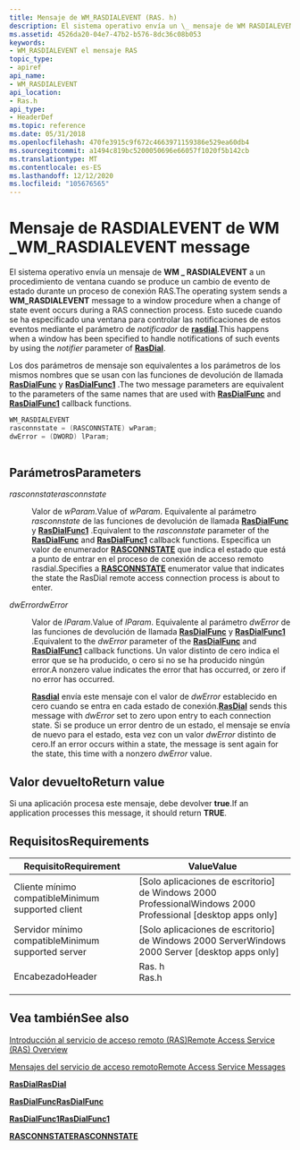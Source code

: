```yaml
---
title: Mensaje de WM_RASDIALEVENT (RAS. h)
description: El sistema operativo envía un \_ mensaje de WM RASDIALEVENT a un procedimiento de ventana cuando se produce un cambio de evento de estado durante un proceso de conexión RAS.
ms.assetid: 4526da20-04e7-47b2-b576-8dc36c08b053
keywords:
- WM_RASDIALEVENT el mensaje RAS
topic_type:
- apiref
api_name:
- WM_RASDIALEVENT
api_location:
- Ras.h
api_type:
- HeaderDef
ms.topic: reference
ms.date: 05/31/2018
ms.openlocfilehash: 470fe3915c9f672c4663971159386e529ea60db4
ms.sourcegitcommit: a1494c819bc5200050696e66057f1020f5b142cb
ms.translationtype: MT
ms.contentlocale: es-ES
ms.lasthandoff: 12/12/2020
ms.locfileid: "105676565"
---
```

# <a name="wm_rasdialevent-message"></a><span data-ttu-id="ec513-104">Mensaje de RASDIALEVENT de WM \_</span><span class="sxs-lookup"><span data-stu-id="ec513-104">WM\_RASDIALEVENT message</span></span>

<span data-ttu-id="ec513-105">El sistema operativo envía un mensaje de **WM \_ RASDIALEVENT** a un procedimiento de ventana cuando se produce un cambio de evento de estado durante un proceso de conexión RAS.</span><span class="sxs-lookup"><span data-stu-id="ec513-105">The operating system sends a **WM\_RASDIALEVENT** message to a window procedure when a change of state event occurs during a RAS connection process.</span></span> <span data-ttu-id="ec513-106">Esto sucede cuando se ha especificado una ventana para controlar las notificaciones de estos eventos mediante el parámetro de *notificador* de [**rasdial**](/windows/desktop/api/Ras/nf-ras-rasdiala).</span><span class="sxs-lookup"><span data-stu-id="ec513-106">This happens when a window has been specified to handle notifications of such events by using the *notifier* parameter of [**RasDial**](/windows/desktop/api/Ras/nf-ras-rasdiala).</span></span>

<span data-ttu-id="ec513-107">Los dos parámetros de mensaje son equivalentes a los parámetros de los mismos nombres que se usan con las funciones de devolución de llamada [**RasDialFunc**](/windows/desktop/api/Ras/nc-ras-rasdialfunc) y [**RasDialFunc1**](/windows/desktop/api/Ras/nc-ras-rasdialfunc1) .</span><span class="sxs-lookup"><span data-stu-id="ec513-107">The two message parameters are equivalent to the parameters of the same names that are used with [**RasDialFunc**](/windows/desktop/api/Ras/nc-ras-rasdialfunc) and [**RasDialFunc1**](/windows/desktop/api/Ras/nc-ras-rasdialfunc1) callback functions.</span></span>


```C++
WM_RASDIALEVENT 
rasconnstate = (RASCONNSTATE) wParam; 
dwError = (DWORD) lParam;
            
```



## <a name="parameters"></a><span data-ttu-id="ec513-108">Parámetros</span><span class="sxs-lookup"><span data-stu-id="ec513-108">Parameters</span></span>

<dl> <dt>

<span data-ttu-id="ec513-109">*rasconnstate*</span><span class="sxs-lookup"><span data-stu-id="ec513-109">*rasconnstate*</span></span> 
</dt> <dd>

<span data-ttu-id="ec513-110">Valor de *wParam*.</span><span class="sxs-lookup"><span data-stu-id="ec513-110">Value of *wParam*.</span></span> <span data-ttu-id="ec513-111">Equivalente al parámetro *rasconnstate* de las funciones de devolución de llamada [**RasDialFunc**](/windows/desktop/api/Ras/nc-ras-rasdialfunc) y [**RasDialFunc1**](/windows/desktop/api/Ras/nc-ras-rasdialfunc1) .</span><span class="sxs-lookup"><span data-stu-id="ec513-111">Equivalent to the *rasconnstate* parameter of the [**RasDialFunc**](/windows/desktop/api/Ras/nc-ras-rasdialfunc) and [**RasDialFunc1**](/windows/desktop/api/Ras/nc-ras-rasdialfunc1) callback functions.</span></span> <span data-ttu-id="ec513-112">Especifica un valor de enumerador [**RASCONNSTATE**](/previous-versions/windows/desktop/legacy/aa376727(v=vs.85)) que indica el estado que está a punto de entrar en el proceso de conexión de acceso remoto rasdial.</span><span class="sxs-lookup"><span data-stu-id="ec513-112">Specifies a [**RASCONNSTATE**](/previous-versions/windows/desktop/legacy/aa376727(v=vs.85)) enumerator value that indicates the state the RasDial remote access connection process is about to enter.</span></span>

</dd> <dt>

<span data-ttu-id="ec513-113">*dwError*</span><span class="sxs-lookup"><span data-stu-id="ec513-113">*dwError*</span></span> 
</dt> <dd>

<span data-ttu-id="ec513-114">Valor de *lParam*.</span><span class="sxs-lookup"><span data-stu-id="ec513-114">Value of *lParam*.</span></span> <span data-ttu-id="ec513-115">Equivalente al parámetro *dwError* de las funciones de devolución de llamada [**RasDialFunc**](/windows/desktop/api/Ras/nc-ras-rasdialfunc) y [**RasDialFunc1**](/windows/desktop/api/Ras/nc-ras-rasdialfunc1) .</span><span class="sxs-lookup"><span data-stu-id="ec513-115">Equivalent to the *dwError* parameter of the [**RasDialFunc**](/windows/desktop/api/Ras/nc-ras-rasdialfunc) and [**RasDialFunc1**](/windows/desktop/api/Ras/nc-ras-rasdialfunc1) callback functions.</span></span> <span data-ttu-id="ec513-116">Un valor distinto de cero indica el error que se ha producido, o cero si no se ha producido ningún error.</span><span class="sxs-lookup"><span data-stu-id="ec513-116">A nonzero value indicates the error that has occurred, or zero if no error has occurred.</span></span>

<span data-ttu-id="ec513-117">[**Rasdial**](/windows/desktop/api/Ras/nf-ras-rasdiala) envía este mensaje con el valor de *dwError* establecido en cero cuando se entra en cada estado de conexión.</span><span class="sxs-lookup"><span data-stu-id="ec513-117">[**RasDial**](/windows/desktop/api/Ras/nf-ras-rasdiala) sends this message with *dwError* set to zero upon entry to each connection state.</span></span> <span data-ttu-id="ec513-118">Si se produce un error dentro de un estado, el mensaje se envía de nuevo para el estado, esta vez con un valor *dwError* distinto de cero.</span><span class="sxs-lookup"><span data-stu-id="ec513-118">If an error occurs within a state, the message is sent again for the state, this time with a nonzero *dwError* value.</span></span>

</dd> </dl>

## <a name="return-value"></a><span data-ttu-id="ec513-119">Valor devuelto</span><span class="sxs-lookup"><span data-stu-id="ec513-119">Return value</span></span>

<span data-ttu-id="ec513-120">Si una aplicación procesa este mensaje, debe devolver **true**.</span><span class="sxs-lookup"><span data-stu-id="ec513-120">If an application processes this message, it should return **TRUE**.</span></span>

## <a name="requirements"></a><span data-ttu-id="ec513-121">Requisitos</span><span class="sxs-lookup"><span data-stu-id="ec513-121">Requirements</span></span>



| <span data-ttu-id="ec513-122">Requisito</span><span class="sxs-lookup"><span data-stu-id="ec513-122">Requirement</span></span> | <span data-ttu-id="ec513-123">Value</span><span class="sxs-lookup"><span data-stu-id="ec513-123">Value</span></span> |
|-------------------------------------|----------------------------------------------------------------------------------|
| <span data-ttu-id="ec513-124">Cliente mínimo compatible</span><span class="sxs-lookup"><span data-stu-id="ec513-124">Minimum supported client</span></span><br/> | <span data-ttu-id="ec513-125">\[Solo aplicaciones de escritorio\] de Windows 2000 Professional</span><span class="sxs-lookup"><span data-stu-id="ec513-125">Windows 2000 Professional \[desktop apps only\]</span></span><br/>                       |
| <span data-ttu-id="ec513-126">Servidor mínimo compatible</span><span class="sxs-lookup"><span data-stu-id="ec513-126">Minimum supported server</span></span><br/> | <span data-ttu-id="ec513-127">\[Solo aplicaciones de escritorio\] de Windows 2000 Server</span><span class="sxs-lookup"><span data-stu-id="ec513-127">Windows 2000 Server \[desktop apps only\]</span></span><br/>                             |
| <span data-ttu-id="ec513-128">Encabezado</span><span class="sxs-lookup"><span data-stu-id="ec513-128">Header</span></span><br/>                   | <dl> <span data-ttu-id="ec513-129"><dt>Ras. h</dt></span><span class="sxs-lookup"><span data-stu-id="ec513-129"><dt>Ras.h</dt></span></span> </dl> |



## <a name="see-also"></a><span data-ttu-id="ec513-130">Vea también</span><span class="sxs-lookup"><span data-stu-id="ec513-130">See also</span></span>

<dl> <dt>

[<span data-ttu-id="ec513-131">Introducción al servicio de acceso remoto (RAS)</span><span class="sxs-lookup"><span data-stu-id="ec513-131">Remote Access Service (RAS) Overview</span></span>](about-remote-access-service.md)
</dt> <dt>

[<span data-ttu-id="ec513-132">Mensajes del servicio de acceso remoto</span><span class="sxs-lookup"><span data-stu-id="ec513-132">Remote Access Service Messages</span></span>](remote-access-service-messages.md)
</dt> <dt>

[<span data-ttu-id="ec513-133">**RasDial**</span><span class="sxs-lookup"><span data-stu-id="ec513-133">**RasDial**</span></span>](/windows/desktop/api/Ras/nf-ras-rasdiala)
</dt> <dt>

[<span data-ttu-id="ec513-134">**RasDialFunc**</span><span class="sxs-lookup"><span data-stu-id="ec513-134">**RasDialFunc**</span></span>](/windows/desktop/api/Ras/nc-ras-rasdialfunc)
</dt> <dt>

[<span data-ttu-id="ec513-135">**RasDialFunc1**</span><span class="sxs-lookup"><span data-stu-id="ec513-135">**RasDialFunc1**</span></span>](/windows/desktop/api/Ras/nc-ras-rasdialfunc1)
</dt> <dt>

<span data-ttu-id="ec513-136">[**RASCONNSTATE**](/previous-versions/windows/desktop/legacy/aa376727(v=vs.85))</span><span class="sxs-lookup"><span data-stu-id="ec513-136">[**RASCONNSTATE**](/previous-versions/windows/desktop/legacy/aa376727(v=vs.85))</span></span>
</dt> </dl>

 

